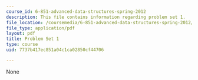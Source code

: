 ```yaml
---
course_id: 6-851-advanced-data-structures-spring-2012
description: This file contains information regarding problem set 1.
file_location: /coursemedia/6-851-advanced-data-structures-spring-2012/7737b417ec851a04c1ca02850cf44706_MIT6_851S12_ps1.pdf
file_type: application/pdf
layout: pdf
title: Problem Set 1
type: course
uid: 7737b417ec851a04c1ca02850cf44706

---
```

None